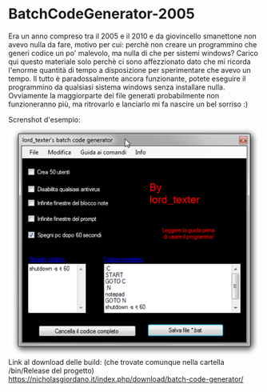 # BatchCodeGenerator-2005
Era un anno compreso tra il 2005 e il 2010 e da giovincello smanettone non avevo nulla da fare, motivo per cui: perchè non creare un programmino che generi codice un po' malevolo, ma nulla di che per sistemi windows?
Carico qui questo materiale solo perchè ci sono affezzionato dato che mi ricorda l'enorme quantità di tempo a disposizione per sperimentare che avevo un tempo.
Il tutto è paradossalmente ancora funzionante, potete eseguire il programmino da qualsiasi sistema windows senza installare nulla.
Ovviamente la maggiorparte dei file generati probabilmente non funzioneranno più, ma ritrovarlo e lanciarlo mi fa nascire un bel sorriso :)

Screnshot d'esempio:
![screen](https://github.com/nicholas0g/BatchCodeGenerator-2005/blob/master/SnapCrab_lord_texter's%20batch%20code%20generator_2018-2-26_16-37-46_No-00.png?raw=true)
Link al download delle build: (che trovate comunque nella cartella /bin/Release del progetto)
https://nicholasgiordano.it/index.php/download/batch-code-generator/
